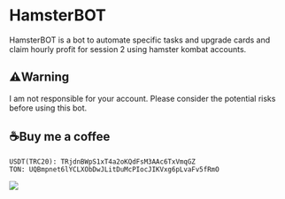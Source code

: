 # HamsterBOT
HamsterBOT is a bot to automate specific tasks and upgrade cards and claim hourly profit for session 2 using hamster kombat accounts.

## ⚠️Warning
I am not responsible for your account. Please consider the potential risks before using this bot.

## ☕Buy me a coffee
```
USDT(TRC20): TRjdnBWpS1xT4a2oKQdFsM3AAc6TxVmqGZ
TON: UQBmpnet6lYCLXObDwJLitDuMcPIocJIKVxg6pLvaFv5fRmO
```

![](http://visit.parselecom.com/Api/Visit/glad-tidings/HamsterBot/CDA434)
